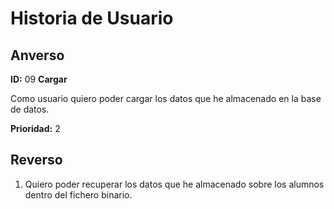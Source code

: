 # Historia de Usuario

## Anverso

**ID:** 09 **Cargar**

Como usuario quiero poder cargar los datos que he almacenado en la base de datos.

**Prioridad:** 2

## Reverso

1. Quiero poder recuperar los datos que he almacenado sobre los alumnos dentro del fichero binario.
